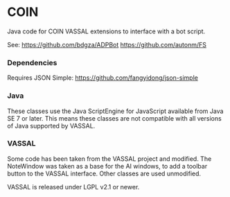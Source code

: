 # COIN
Java code for COIN VASSAL extensions to interface with a bot script.

See:
https://github.com/bdgza/ADPBot
https://github.com/autonm/FS

### Dependencies

Requires JSON Simple: https://github.com/fangyidong/json-simple

### Java

These classes use the Java ScriptEngine for JavaScript available from Java SE 7 or later. This means these classes are not compatible with all versions of Java supported by VASSAL.

### VASSAL

Some code has been taken from the VASSAL project and modified. The NoteWindow was taken as a base for the AI windows, to add a toolbar button to the VASSAL interface. Other classes are used unmodified.

VASSAL is released under LGPL v2.1 or newer.
